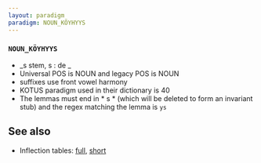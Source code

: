 ```yaml
---
layout: paradigm
paradigm: NOUN_KÖYHYYS
---
```

### ` NOUN_KÖYHYYS `

* _s stem, s : de _
* Universal POS is NOUN and legacy POS is NOUN
* suffixes use front vowel harmony
* KOTUS paradigm used in their dictionary is 40
* The lemmas must end in * s * (which will be deleted to form an invariant stub) and the regex matching the lemma is ` ys `

## See also

* Inflection tables: [full](gen/K/köyhyys.html), [short](gen/K/köyhyys_wikt.html)

